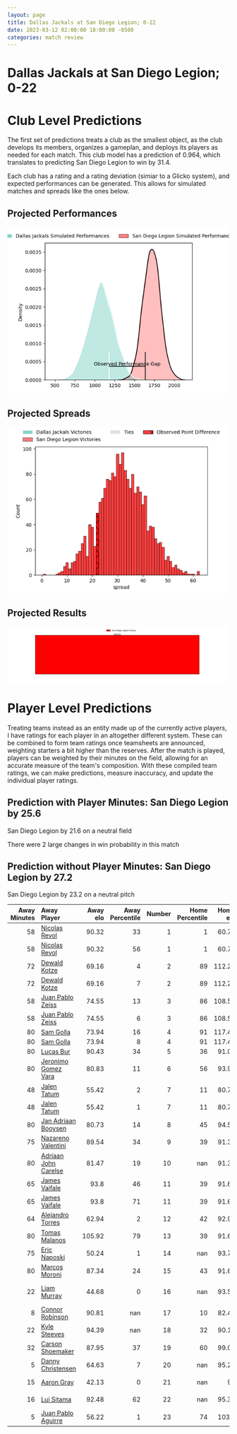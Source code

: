 ```yaml
---  
layout: page  
title: Dallas Jackals at San Diego Legion; 0-22  
date: 2023-03-12 02:00:00 18:00:00 -0500  
categories: match review  
---
```

# Dallas Jackals at San Diego Legion; 0-22

# Club Level Predictions


The first set of predictions treats a club as the smallest object, as the club develops its members, organizes a gameplan, and deploys its players as needed for each match. This club model has a prediction of 0.964, which translates to predicting San Diego Legion to win by 31.4.

Each club has a rating and a rating deviation (simiar to a Glicko system), and expected performances can be generated. This allows for simulated matches and spreads like the ones below.
## Projected Performances


![Projected Performances](plots/performances_2023-03-12-SanDiegoLegion-DallasJackals.png)
## Projected Spreads


![Projected Spreads](plots/spreads_2023-03-12-SanDiegoLegion-DallasJackals.png)
## Projected Results


![Projected Results](plots/resultbar_2023-03-12-SanDiegoLegion-DallasJackals.png)
# Player Level Predictions


Treating teams instead as an entity made up of the currently active players, I have ratings for each player in an altogether different system. These can be combined to form team ratings once teamsheets are announced, weighting starters a bit higher than the reserves. After the match is played, players can be weighted by their minutes on the field, allowing for an accurate measure of the team's composition. With these compiled team ratings, we can make predictions, measure inaccuracy, and update the individual player ratings.
## Prediction with Player Minutes: San Diego Legion by 25.6


San Diego Legion by 21.6 on a neutral field

There were 2 large changes in win probability in this match
## Prediction without Player Minutes: San Diego Legion by 27.2


San Diego Legion by 23.2 on a neutral pitch



|   Away Minutes | Away Player                                                            |   Away elo |   Away Percentile |   Number |   Home Percentile |   Home elo | Home Player                                                                  |   Home Minutes |
|---------------:|:-----------------------------------------------------------------------|-----------:|------------------:|---------:|------------------:|-----------:|:-----------------------------------------------------------------------------|---------------:|
|             58 | [Nicolas Revol](..//playerfiles//NicolasRevol_cleaned.md)              |      90.32 |                33 |        1 |                 1 |      60.72 | [Faka'osi Pifeleti](..//playerfiles//Faka'osiPifeleti_cleaned.md)            |             64 |
|             58 | [Nicolas Revol](..//playerfiles//NicolasRevol_cleaned.md)              |      90.32 |                56 |        1 |                 1 |      60.72 | [Faka'osi Pifeleti](..//playerfiles//Faka'osiPifeleti_cleaned.md)            |             64 |
|             72 | [Dewald Kotze](..//playerfiles//DewaldKotze_cleaned.md)                |      69.16 |                 4 |        2 |                89 |     112.22 | [Sama Malolo](..//playerfiles//SamaMalolo_cleaned.md)                        |             68 |
|             72 | [Dewald Kotze](..//playerfiles//DewaldKotze_cleaned.md)                |      69.16 |                 7 |        2 |                89 |     112.22 | [Sama Malolo](..//playerfiles//SamaMalolo_cleaned.md)                        |             68 |
|             58 | [Juan Pablo Zeiss](..//playerfiles//JuanPabloZeiss_cleaned.md)         |      74.55 |                13 |        3 |                86 |     108.53 | [Nathan Sylvia](..//playerfiles//NathanSylvia_cleaned.md)                    |             49 |
|             58 | [Juan Pablo Zeiss](..//playerfiles//JuanPabloZeiss_cleaned.md)         |      74.55 |                 6 |        3 |                86 |     108.53 | [Nathan Sylvia](..//playerfiles//NathanSylvia_cleaned.md)                    |             49 |
|             80 | [Sam Golla](..//playerfiles//SamGolla_cleaned.md)                      |      73.94 |                16 |        4 |                91 |     117.42 | [Ben Grant](..//playerfiles//BenGrant_cleaned.md)                            |             80 |
|             80 | [Sam Golla](..//playerfiles//SamGolla_cleaned.md)                      |      73.94 |                 8 |        4 |                91 |     117.42 | [Ben Grant](..//playerfiles//BenGrant_cleaned.md)                            |             80 |
|             80 | [Lucas Bur](..//playerfiles//LucasBur_cleaned.md)                      |      90.43 |                34 |        5 |                36 |      91.04 | [Isaac Ross](..//playerfiles//IsaacRoss_cleaned.md)                          |             61 |
|             80 | [Jeronimo Gomez Vara](..//playerfiles//JeronimoGomezVara_cleaned.md)   |      80.83 |                11 |        6 |                56 |      93.97 | [Dan Pryor](..//playerfiles//DanPryor_cleaned.md)                            |             80 |
|             48 | [Jalen Tatum](..//playerfiles//JalenTatum_cleaned.md)                  |      55.42 |                 2 |        7 |                11 |      80.75 | [Christian Poidevin](..//playerfiles//ChristianPoidevin_cleaned.md)          |             72 |
|             48 | [Jalen Tatum](..//playerfiles//JalenTatum_cleaned.md)                  |      55.42 |                 1 |        7 |                11 |      80.75 | [Christian Poidevin](..//playerfiles//ChristianPoidevin_cleaned.md)          |             72 |
|             80 | [Jan Adriaan Booysen](..//playerfiles//JanAdriaanBooysen_cleaned.md)   |      80.73 |                14 |        8 |                45 |      94.59 | [Tupou Afungia](..//playerfiles//TupouAfungia_cleaned.md)                    |             58 |
|             75 | [Nazareno Valentini](..//playerfiles//NazarenoValentini_cleaned.md)    |      89.54 |                34 |        9 |                39 |      91.32 | [Richard Judd](..//playerfiles//RichardJudd_cleaned.md)                      |             68 |
|             80 | [Adriaan John Carelse](..//playerfiles//AdriaanJohnCarelse_cleaned.md) |      81.47 |                19 |       10 |               nan |      91.33 | [Will Hooley](..//playerfiles//WillHooley_cleaned.md)                        |             80 |
|             65 | [James Vaifale](..//playerfiles//JamesVaifale_cleaned.md)              |      93.8  |                46 |       11 |                39 |      91.68 | [Tomas Aoake](..//playerfiles//TomasAoake_cleaned.md)                        |             80 |
|             65 | [James Vaifale](..//playerfiles//JamesVaifale_cleaned.md)              |      93.8  |                71 |       11 |                39 |      91.68 | [Tomas Aoake](..//playerfiles//TomasAoake_cleaned.md)                        |             80 |
|             64 | [Alejandro Torres](..//playerfiles//AlejandroTorres_cleaned.md)        |      62.94 |                 2 |       12 |                42 |      92.92 | [Ma'a Nonu](..//playerfiles//Ma'aNonu_cleaned.md)                            |             58 |
|             80 | [Tomas Malanos](..//playerfiles//TomasMalanos_cleaned.md)              |     105.92 |                79 |       13 |                39 |      91.68 | [Marcel Brache](..//playerfiles//MarcelBrache_cleaned.md)                    |             80 |
|             75 | [Eric Naposki](..//playerfiles//EricNaposki_cleaned.md)                |      50.24 |                 1 |       14 |               nan |      93.77 | [Ryan Matyas](..//playerfiles//RyanMatyas_cleaned.md)                        |             80 |
|             80 | [Marcos Moroni](..//playerfiles//MarcosMoroni_cleaned.md)              |      87.34 |                24 |       15 |                43 |      91.68 | [Mike Te'o](..//playerfiles//MikeTe'o_cleaned.md)                            |             80 |
|             22 | [Liam Murray](..//playerfiles//LiamMurray_cleaned.md)                  |      44.68 |                 0 |       16 |               nan |      93.58 | [Djustice Sears-Duru](..//playerfiles//DjusticeSears-Duru_cleaned.md)        |             16 |
|              8 | [Connor Robinson](..//playerfiles//ConnorRobinson_cleaned.md)          |      90.81 |               nan |       17 |                10 |      82.41 | [Sean McNulty](..//playerfiles//SeanMcNulty_cleaned.md)                      |             12 |
|             22 | [Kyle Steeves](..//playerfiles//KyleSteeves_cleaned.md)                |      94.39 |               nan |       18 |                32 |      90.19 | [Chris Baumann](..//playerfiles//ChrisBaumann_cleaned.md)                    |             31 |
|             32 | [Carson Shoemaker](..//playerfiles//CarsonShoemaker_cleaned.md)        |      87.95 |                37 |       19 |                60 |      99.01 | [Jale Railala Vakaloloma](..//playerfiles//JaleRailalaVakaloloma_cleaned.md) |             19 |
|              5 | [Danny Christensen](..//playerfiles//DannyChristensen_cleaned.md)      |      64.63 |                 7 |       20 |               nan |      95.23 | [Malakai Latu](..//playerfiles//MalakaiLatu_cleaned.md)                      |              8 |
|             15 | [Aaron Gray](..//playerfiles//AaronGray_cleaned.md)                    |      42.13 |                 0 |       21 |               nan |      95    | [David Tameilau](..//playerfiles//DavidTameilau_cleaned.md)                  |             22 |
|             16 | [Lui Sitama](..//playerfiles//LuiSitama_cleaned.md)                    |      92.48 |                62 |       22 |               nan |      95.36 | [Jason Higgins](..//playerfiles//JasonHiggins_cleaned.md)                    |             12 |
|              5 | [Juan Pablo Aguirre](..//playerfiles//JuanPabloAguirre_cleaned.md)     |      56.22 |                 1 |       23 |                74 |     103.9  | [Tiaan Loots](..//playerfiles//TiaanLoots_cleaned.md)                        |             22 |

